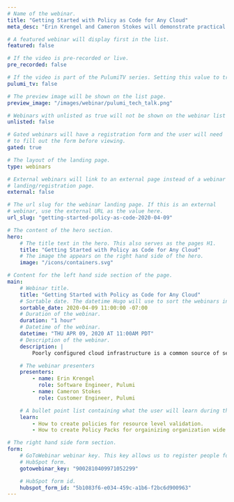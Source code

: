 ```yaml
---
# Name of the webinar.
title: "Getting Started with Policy as Code for Any Cloud"
meta_desc: "Erin Krengel and Cameron Stokes will demonstrate practical examples for defining and enforcing policies on AWS, Azure and GCP."

# A featured webinar will display first in the list.
featured: false

# If the video is pre-recorded or live.
pre_recorded: false

# If the video is part of the PulumiTV series. Setting this value to true will list the video in the "PulumiTV" section.
pulumi_tv: false

# The preview image will be shown on the list page.
preview_image: "/images/webinar/pulumi_tech_talk.png"

# Webinars with unlisted as true will not be shown on the webinar list
unlisted: false

# Gated webinars will have a registration form and the user will need
# to fill out the form before viewing.
gated: true

# The layout of the landing page.
type: webinars

# External webinars will link to an external page instead of a webinar
# landing/registration page.
external: false

# The url slug for the webinar landing page. If this is an external
# webinar, use the external URL as the value here.
url_slug: "getting-started-policy-as-code-2020-04-09"

# The content of the hero section.
hero:
    # The title text in the hero. This also serves as the pages H1.
    title: "Getting Started with Policy as Code for Any Cloud"
    # The image the appears on the right hand side of the hero.
    image: "/icons/containers.svg"

# Content for the left hand side section of the page.
main:
    # Webinar title.
    title: "Getting Started with Policy as Code for Any Cloud"
    # Sortable date. The datetime Hugo will use to sort the webinars in date order.
    sortable_date: 2020-04-09 11:00:00 -07:00
    # Duration of the webinar.
    duration: "1 hour"
    # Datetime of the webinar.
    datetime: "THU APR 09, 2020 AT 11:00AM PDT"
    # Description of the webinar.
    description: |
        Poorly configured cloud infrastructure is a common source of security, reliability and cost issues that result in the types of headlines that make executive leaders cringe. The Pulumi team will show you how to enforce best practices by creating durable policies that scale from a single infrastructure stack to company-wide policies. From properly secured S3 buckets to mandated resource labels, Pulumi’s Policy as Code capabilities help you to prevent defective configurations from impacting your cloud of choice.

    # The webinar presenters
    presenters:
        - name: Erin Krengel
          role: Software Engineer, Pulumi
        - name: Cameron Stokes
          role: Customer Engineer, Pulumi

    # A bullet point list containing what the user will learn during the webinar.
    learn:
        - How to create policies for resource level validation.
        - How to create Policy Packs for orgainizing organization wide policies.

# The right hand side form section.
form:
    # GoToWebinar webinar key. This key allows us to register people for webinars via the
    # HubSpot form.
    gotowebinar_key: "9002810409971052299"

    # HubSpot form id.
    hubspot_form_id: "5b1083f6-e034-459c-a1b6-f2bc6d900963"
---
```

